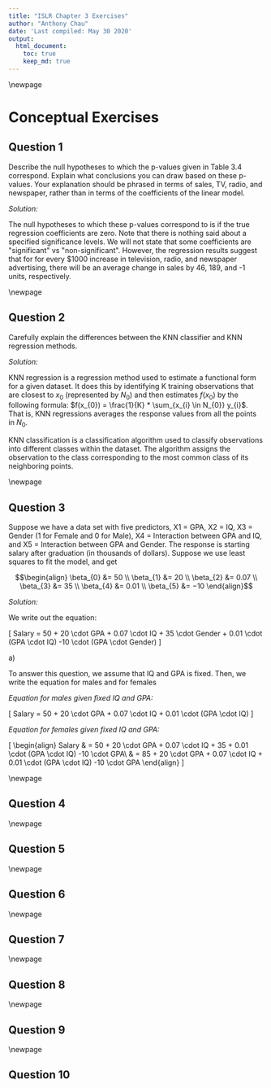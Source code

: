 ```yaml
---
title: "ISLR Chapter 3 Exercises"
author: "Anthony Chau"
date: 'Last compiled: May 30 2020'
output: 
  html_document:
    toc: true
    keep_md: true
---
```



\newpage

# Conceptual Exercises

## Question 1

Describe the null hypotheses to which the p-values given in Table 3.4 correspond. Explain what conclusions you can draw based on these p-values. Your explanation should be phrased in terms of sales, TV, radio, and newspaper, rather than in terms of the coefficients of the linear model.

_Solution:_

The null hypotheses to which these p-values correspond to is if the true regression coefficients are zero. Note that there is nothing said about a specified significance levels. We will not state that some coefficients are "significant" vs "non-significant". However, the regression results suggest that for for every $1000 increase in television, radio, and newspaper advertising, there will be an average change in sales by 46, 189, and -1 units, respectively.

\newpage

## Question 2

Carefully explain the differences between the KNN classifier and KNN regression methods.

_Solution:_  
  
KNN regression is a regression method used to estimate a functional form for a given dataset. It does this by identifying K training observations that are closest to $x_{0}$ (represented by $N_{0}$) and then estimates $f (x_{0})$ by the following formula: $f(x_{0})  = \frac{1}{K} * \sum_{x_{i} \in N_{0}} y_{i}$. That is, KNN regressions averages the response values from all the points in $N_{0}$.

KNN classification is a classification algorithm used to classify observations into different classes within the dataset. The algorithm assigns the observation to the class corresponding to the most common class of its neighboring points.


\newpage

## Question 3

Suppose we have a data set with five predictors, X1 = GPA, X2 = IQ, X3 = Gender (1 for Female and 0 for Male), X4 = Interaction between GPA and IQ, and X5 = Interaction between GPA and Gender. The response is starting salary after graduation (in thousands of dollars). Suppose we use least squares to fit the model, and get 

$$\begin{align}
\beta_{0} &=  50 \\
\beta_{1} &=  20 \\
\beta_{2} &=  0.07 \\
\beta_{3} &=  35 \\
\beta_{4} &=  0.01 \\
\beta_{5} &=  −10
\end{align}$$






_Solution:_

We write out the equation:

\[
Salary = 50 + 20 \cdot GPA + 0.07 \cdot IQ + 35 \cdot Gender + 0.01 \cdot (GPA \cdot IQ)  -10 \cdot (GPA \cdot Gender)
\]

a)

To answer this question, we assume that IQ and GPA is fixed. Then, we write the equation for males and for females

_Equation for males given fixed IQ and GPA:_

\[
Salary = 50 + 20 \cdot GPA + 0.07 \cdot IQ + 0.01 \cdot (GPA \cdot IQ)
\]

_Equation for females given fixed IQ and GPA:_

\[
\begin{align}
Salary & =  50 + 20 \cdot GPA + 0.07 \cdot IQ + 35 + 0.01 \cdot (GPA \cdot IQ)  -10 \cdot GPA\\
& =  85 + 20 \cdot GPA + 0.07 \cdot IQ + 0.01 \cdot (GPA \cdot IQ)  -10 \cdot GPA
\end{align}
\]


\newpage

## Question 4

\newpage

## Question 5

\newpage

## Question 6

\newpage

## Question 7

\newpage

## Question 8

\newpage

## Question 9

\newpage

## Question 10

